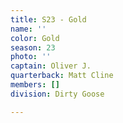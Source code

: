 ```yaml
---
title: S23 - Gold
name: ''
color: Gold
season: 23
photo: ''
captain: Oliver J.
quarterback: Matt Cline
members: []
division: Dirty Goose

---
```

